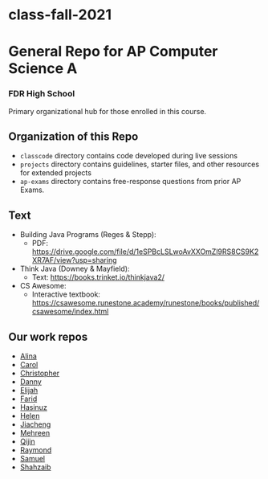 # class-fall-2021

# General Repo for AP Computer Science A
### FDR High School
Primary organizational hub for those enrolled in this course.

## Organization of this Repo
- `classcode` directory contains code developed during live sessions
- `projects` directory contains guidelines, starter files, and other resources for extended projects
- `ap-exams` directory contains free-response questions from prior AP Exams.

## Text
- Building Java Programs (Reges & Stepp):
  - PDF: https://drive.google.com/file/d/1eSPBcLSLwoAvXXOmZl9RS8CS9K2XR7AF/view?usp=sharing
- Think Java (Downey & Mayfield):
  - Text: https://books.trinket.io/thinkjava2/
- CS Awesome:
  - Interactive textbook: https://csawesome.runestone.academy/runestone/books/published/csawesome/index.html

## Our work repos
- [Alina]()
- [Carol](https://github.com/fdrHighSchool/fall-2021-work-carolfdrhs)
- [Christopher](https://github.com/fdrHighSchool/fall-2021-work-ChrisPJava)
- [Danny](https://github.com/fdrHighSchool/fall-2021-work-DannyNgLiu)
- [Elijah](https://github.com/fdrHighSchool/fall-2021-work-elijahAston59PT)
- [Farid](https://github.com/fdrHighSchool/fall-2021-work-FattahliFarid)
- [Hasinuz](https://github.com/fdrHighSchool/fall-2021-work-Hasinuz)
- [Helen](https://github.com/fdrHighSchool/fall-2021-work-techyhelena)
- [Jiacheng](https://github.com/fdrHighSchool/fall-2021-work-JiaChengZhao1)
- [Mehreen](https://github.com/fdrHighSchool/fall-2021-work-MehreenX)
- [Qijin](https://github.com/fdrHighSchool/fall-2021-work-qijinh)
- [Raymond](https://github.com/fdrHighSchool/fall-2021-work-raymond0809)
- [Samuel](https://github.com/fdrHighSchool/fall-2021-work-hueychopper)
- [Shahzaib](https://github.com/fdrHighSchool/fall-2021-work-Shahzaibf123)
